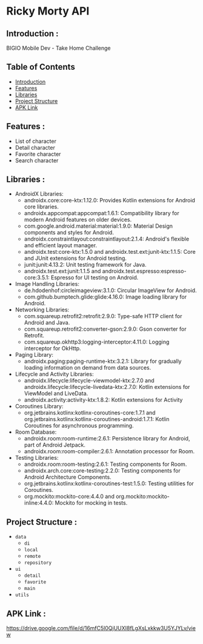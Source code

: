 # Ricky Morty API

## <a name="introduction"></a> Introduction :
BIGIO Mobile Dev - Take Home Challenge

## Table of Contents

- [Introduction](#introduction)
- [Features](#features)
- [Libraries](#libraries)
- [Project Structure](#project-structures)
- [APK Link](#apk-link)

## <a name="features"></a> Features :
- List of character
- Detail character
- Favorite character
- Search character


## <a name="libraries"></a> Libraries :
- AndroidX Libraries:
  - androidx.core:core-ktx:1.12.0: Provides Kotlin extensions for Android core libraries.
  - androidx.appcompat:appcompat:1.6.1: Compatibility library for modern Android features on older devices.
  - com.google.android.material:material:1.9.0: Material Design components and styles for Android.
  - androidx.constraintlayout:constraintlayout:2.1.4: Android's flexible and efficient layout manager.
  - androidx.test:core-ktx:1.5.0 and androidx.test.ext:junit-ktx:1.1.5: Core and JUnit extensions for Android testing.
  - junit:junit:4.13.2: Unit testing framework for Java.
  - androidx.test.ext:junit:1.1.5 and androidx.test.espresso:espresso-core:3.5.1: Espresso for UI testing on Android.
- Image Handling Libraries:
  - de.hdodenhof:circleimageview:3.1.0: Circular ImageView for Android.
  - com.github.bumptech.glide:glide:4.16.0: Image loading library for Android.
- Networking Libraries:
  - com.squareup.retrofit2:retrofit:2.9.0: Type-safe HTTP client for Android and Java.
  - com.squareup.retrofit2:converter-gson:2.9.0: Gson converter for Retrofit.
  - com.squareup.okhttp3:logging-interceptor:4.11.0: Logging interceptor for OkHttp.
- Paging Library:
  - androidx.paging:paging-runtime-ktx:3.2.1: Library for gradually loading information on demand from data sources.
- Lifecycle and Activity Libraries:
  - androidx.lifecycle:lifecycle-viewmodel-ktx:2.7.0 and androidx.lifecycle:lifecycle-livedata-ktx:2.7.0: Kotlin extensions for ViewModel and LiveData.
  - androidx.activity:activity-ktx:1.8.2: Kotlin extensions for Activity
- Coroutines Library:
  - org.jetbrains.kotlinx:kotlinx-coroutines-core:1.7.1 and org.jetbrains.kotlinx:kotlinx-coroutines-android:1.7.1: Kotlin Coroutines for asynchronous programming.
- Room Database:
  - androidx.room:room-runtime:2.6.1: Persistence library for Android, part of Android Jetpack.
  - androidx.room:room-compiler:2.6.1: Annotation processor for Room.
- Testing Libraries:
  - androidx.room:room-testing:2.6.1: Testing components for Room.
  - androidx.arch.core:core-testing:2.2.0: Testing components for Android Architecture Components.
  - org.jetbrains.kotlinx:kotlinx-coroutines-test:1.5.0: Testing utilities for Coroutines.
  - org.mockito:mockito-core:4.4.0 and org.mockito:mockito-inline:4.4.0: Mockito for mocking in tests.
  
## <a name="project-structures"></a> Project Structure :
* `data`
  * `di`
  * `local`
  * `remote`
  * `repository`
* `ui`
  * `detail`
  * `favorite`
  * `main`
* `utils`


## <a name="apk-link"></a> APK Link :
https://drive.google.com/file/d/16mfC5l0QjUUXI8fLgXsLxkkw3U5YJYLv/view

